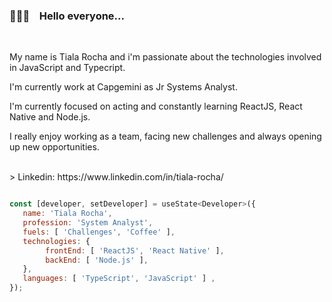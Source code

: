 ### 👩🏾‍💻 _&nbsp;&nbsp;_ Hello everyone... 

</br>

<p>
My name is Tiala Rocha and i'm passionate about the technologies involved in JavaScript and Typecript. 
</p>
<p>
I'm currently work at Capgemini as Jr Systems Analyst.
</p>
<p>
I'm currently focused on acting and constantly learning ReactJS, React Native and Node.js.
</p>
<p>
I really enjoy working as a team, facing new challenges and always opening up new opportunities.
<p/>
</br>
> Linkedin: https://www.linkedin.com/in/tiala-rocha/
</br>

```javascript

const [developer, setDeveloper] = useState<Developer>({
   name: 'Tiala Rocha',
   profession: 'System Analyst',
   fuels: [ 'Challenges', 'Coffee' ],
   technologies: {
        frontEnd: [ 'ReactJS', 'React Native' ],
        backEnd: [ 'Node.js' ],
   },
   languages: [ 'TypeScript', 'JavaScript' ] ,
});

```

<!--
**tialaR/tialaR** is a ✨ _special_ ✨ repository because its `README.md` (this file) appears on your GitHub profile.

Here are some ideas to get you started:

- 🔭 I’m currently working on ...
- 🌱 I’m currently learning ...
- 👯 I’m looking to collaborate on ...
- 🤔 I’m looking for help with ...
- 💬 Ask me about ...
- 📫 How to reach me: ...
- 😄 Pronouns: ...
- ⚡ Fun fact: ...
-->
